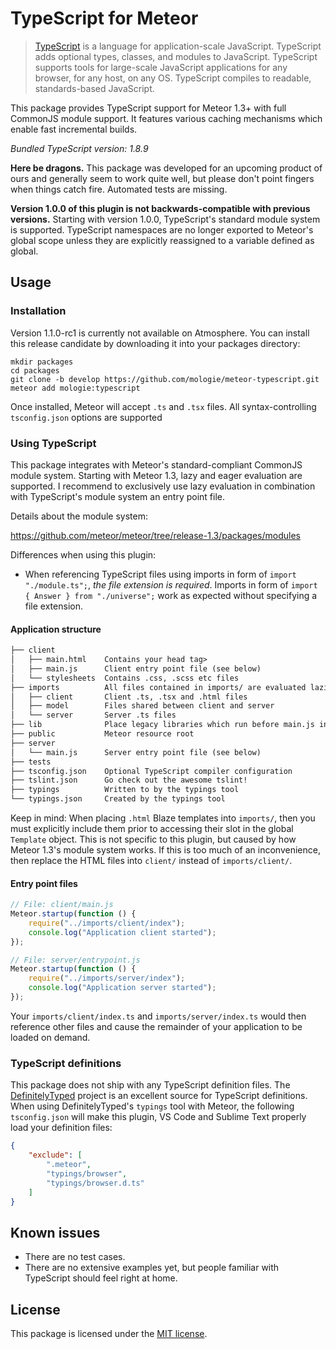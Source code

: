 TypeScript for Meteor
=====================

> [TypeScript](http://www.typescriptlang.org/) is a language for application-scale JavaScript. TypeScript adds optional types, classes, and modules to JavaScript. TypeScript supports tools for large-scale JavaScript applications for any browser, for any host, on any OS. TypeScript compiles to readable, standards-based JavaScript.

This package provides TypeScript support for Meteor 1.3+ with full CommonJS module support. It features various caching mechanisms which enable fast incremental builds.

*Bundled TypeScript version: 1.8.9*

**Here be dragons.** This package was developed for an upcoming product of ours and generally seem to work quite well, but please don't point fingers when things catch fire. Automated tests are missing.

**Version 1.0.0 of this plugin is not backwards-compatible with previous versions.** Starting with version 1.0.0, TypeScript's standard module system is supported. TypeScript namespaces are no longer exported to Meteor's global scope unless they are explicitly reassigned to a variable defined as global.

Usage
-----

### Installation

Version 1.1.0-rc1 is currently not available on Atmosphere. You can install this release candidate by downloading it into your packages directory:

```
mkdir packages
cd packages
git clone -b develop https://github.com/mologie/meteor-typescript.git
meteor add mologie:typescript
```

Once installed, Meteor will accept `.ts` and `.tsx` files. All syntax-controlling `tsconfig.json` options are supported

### Using TypeScript

This package integrates with Meteor's standard-compliant CommonJS module system. Starting with Meteor 1.3, lazy and eager evaluation are supported. I recommend to exclusively use lazy evaluation in combination with TypeScript's module system an entry point file.

Details about the module system:

https://github.com/meteor/meteor/tree/release-1.3/packages/modules

Differences when using this plugin:

* When referencing TypeScript files using imports in form of `import "./module.ts";`, *the file extension is required*. Imports in form of `import { Answer } from "./universe";` work as expected without specifying a file extension.

#### Application structure

```txt
├── client
│   ├── main.html    Contains your head tag>
│   ├── main.js      Client entry point file (see below)
│   └── stylesheets  Contains .css, .scss etc files
├── imports          All files contained in imports/ are evaluated lazily
│   ├── client       Client .ts, .tsx and .html files
│   ├── model        Files shared between client and server
│   └── server       Server .ts files
├── lib              Place legacy libraries which run before main.js in here
├── public           Meteor resource root
├── server
│   └── main.js      Server entry point file (see below)
├── tests
├── tsconfig.json    Optional TypeScript compiler configuration
├── tslint.json      Go check out the awesome tslint!
├── typings          Written to by the typings tool
└── typings.json     Created by the typings tool
```

Keep in mind: When placing `.html` Blaze templates into `imports/`, then you must explicitly
include them prior to accessing their slot in the global `Template` object. This is not specific
to this plugin, but caused by how Meteor 1.3's module system works. If this is too much of an
inconvenience, then replace the HTML files into `client/` instead of `imports/client/`.

#### Entry point files

```js
// File: client/main.js
Meteor.startup(function () {
    require("../imports/client/index");
    console.log("Application client started");
});
```

```js
// File: server/entrypoint.js
Meteor.startup(function () {
    require("../imports/server/index");
    console.log("Application server started");
});
```

Your `imports/client/index.ts` and `imports/server/index.ts` would then reference other files and
cause the remainder of your application to be loaded on demand.

### TypeScript definitions

This package does not ship with any TypeScript definition files. The [DefinitelyTyped](http://definitelytyped.org) project is an excellent source for TypeScript definitions. When using DefinitelyTyped's `typings` tool with Meteor, the following `tsconfig.json` will make this plugin, VS Code and Sublime Text properly load your definition files:

```json
{
    "exclude": [
        ".meteor",
        "typings/browser",
        "typings/browser.d.ts"
    ]
}
```

Known issues
------------

* There are no test cases.
* There are no extensive examples yet, but people familiar with TypeScript should feel right at home.


License
-------

This package is licensed under the [MIT license](/COPYING).
